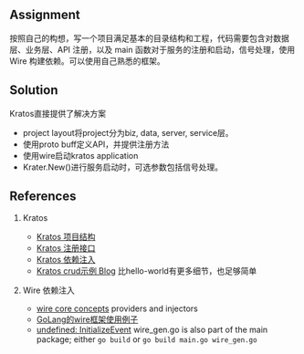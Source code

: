 ## Assignment
按照自己的构想，写一个项目满足基本的目录结构和工程，代码需要包含对数据层、业务层、API 注册，以及 main 函数对于服务的注册和启动，信号处理，使用 Wire 构建依赖。可以使用自己熟悉的框架。

## Solution
Kratos直接提供了解决方案
* project layout将project分为biz, data, server, service层。
* 使用proto buff定义API，并提供注册方法
* 使用wire启动kratos application 
* Krater.New()进行服务启动时，可选参数包括信号处理。

## References
1. Kratos
    - [Kratos 项目结构](https://go-kratos.dev/docs/intro/layout/)
    - [Kratos 注册接口](https://go-kratos.dev/docs/component/api)
    - [Kratos 依赖注入](https://go-kratos.dev/docs/guide/wire)
    - [Kratos crud示例 Blog](https://github.com/go-kratos/kratos/tree/main/examples/blog)  比hello-world有更多细节，也足够简单

1. Wire 依赖注入 
    - [wire core concepts](https://github.com/google/wire/blob/main/docs/guide.md) providers and injectors
    - [GoLang的wire框架使用例子](https://www.cnblogs.com/llh4cnblogs/p/13636195.html)
    - [undefined: InitializeEvent](https://github.com/google/wire/issues/224) wire_gen.go is also part of the main package; either `go build` or `go build main.go wire_gen.go`